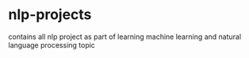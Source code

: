# nlp-projects
contains all nlp project as part of learning machine learning and natural language processing topic
